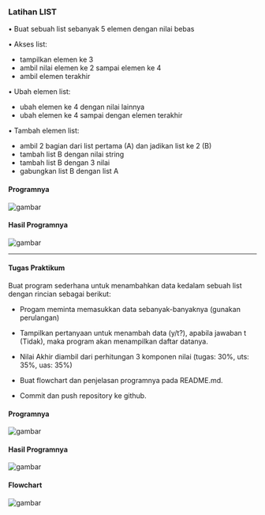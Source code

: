 ### Latihan LIST
• Buat sebuah list sebanyak 5 elemen dengan nilai bebas

• Akses list:
- tampilkan elemen ke 3
- ambil nilai elemen ke 2 sampai elemen ke 4
- ambil elemen terakhir

• Ubah elemen list:
 
- ubah elemen ke 4 dengan nilai lainnya
- ubah elemen ke 4 sampai dengan elemen terakhir

• Tambah elemen list:

- ambil 2 bagian dari list pertama (A) dan jadikan list ke 2 (B)
-  tambah list B dengan nilai string
- tambah list B dengan 3 nilai
- gabungkan list B dengan list A

#### Programnya
![gambar](https://user-images.githubusercontent.com/56957725/69396349-86c84400-0d14-11ea-9be0-ee1d90f15dab.png)


#### Hasil Programnya
![gambar](https://user-images.githubusercontent.com/56957725/69396413-bd9e5a00-0d14-11ea-94c0-c29386885301.png)

--------------------------------------------------------------------------------------------------------------------------------
####  Tugas Praktikum

Buat program sederhana untuk menambahkan data kedalam sebuah
list dengan rincian sebagai berikut:

- Progam meminta memasukkan data sebanyak-banyaknya (gunakan perulangan)

- Tampilkan pertanyaan untuk menambah data (y/t?), apabila jawaban t (Tidak), maka program akan   menampilkan daftar datanya.

- Nilai Akhir diambil dari perhitungan 3 komponen nilai (tugas: 30%, uts: 35%, uas: 35%)

- Buat flowchart dan penjelasan programnya pada README.md.

- Commit dan push repository ke github.


#### Programnya
![gambar](https://user-images.githubusercontent.com/56957725/69475627-e8b2a780-0e01-11ea-9726-6c3a2c69527c.png)


#### Hasil Programnya
![gambar](https://user-images.githubusercontent.com/56957725/69475726-13e9c680-0e03-11ea-9470-0e98b6cba6d0.png)

#### Flowchart
![gambar](https://user-images.githubusercontent.com/56957725/69475753-822e8900-0e03-11ea-95f8-dc021574e90d.png)

